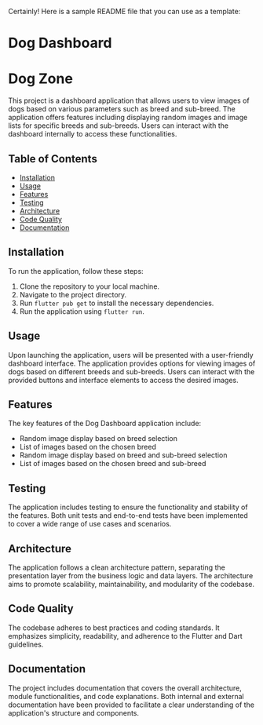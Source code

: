 Certainly! Here is a sample README file that you can use as a template:

# Dog Dashboard

# Dog Zone

This project is a dashboard application that allows users to view images of dogs based on various parameters such as breed and sub-breed. The application offers features including displaying random images and image lists for specific breeds and sub-breeds. Users can interact with the dashboard internally to access these functionalities.

## Table of Contents

- [Installation](#installation)
- [Usage](#usage)
- [Features](#features)
- [Testing](#testing)
- [Architecture](#architecture)
- [Code Quality](#code-quality)
- [Documentation](#documentation)


## Installation

To run the application, follow these steps:

1. Clone the repository to your local machine.
2. Navigate to the project directory.
3. Run `flutter pub get` to install the necessary dependencies.
4. Run the application using `flutter run`.

## Usage

Upon launching the application, users will be presented with a user-friendly dashboard interface. The application provides options for viewing images of dogs based on different breeds and sub-breeds. Users can interact with the provided buttons and interface elements to access the desired images.

## Features

The key features of the Dog Dashboard application include:

- Random image display based on breed selection
- List of images based on the chosen breed
- Random image display based on breed and sub-breed selection
- List of images based on the chosen breed and sub-breed

## Testing

The application includes testing to ensure the functionality and stability of the features. Both unit tests and end-to-end tests have been implemented to cover a wide range of use cases and scenarios.

## Architecture

The application follows a clean architecture pattern, separating the presentation layer from the business logic and data layers. The architecture aims to promote scalability, maintainability, and modularity of the codebase.

## Code Quality

The codebase adheres to best practices and coding standards. It emphasizes simplicity, readability, and adherence to the Flutter and Dart guidelines. 

## Documentation

The project includes documentation that covers the overall architecture, module functionalities, and code explanations. Both internal and external documentation have been provided to facilitate a clear understanding of the application's structure and components.


